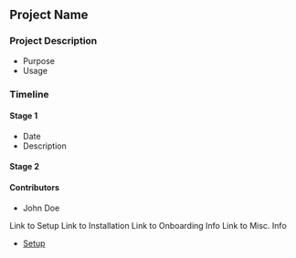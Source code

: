 ## Project Name 

### Project Description 
- Purpose
- Usage 


### Timeline ### 

#### Stage 1 ####
- Date
- Description 

#### Stage 2 ####

#### Contributors ####
- John Doe

Link to Setup
Link to Installation
Link to Onboarding Info
Link to Misc. Info

- [Setup](additional_documents/Setup.md)
